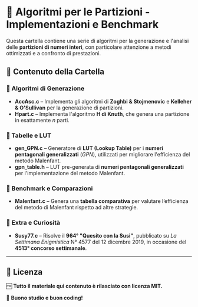 # 📜 Algoritmi per le Partizioni - Implementazioni e Benchmark

Questa cartella contiene una serie di algoritmi per la generazione e l'analisi delle **partizioni di numeri interi**, con particolare attenzione a metodi ottimizzati e a confronto di prestazioni.

## 📂 Contenuto della Cartella

### 🔹 Algoritmi di Generazione

- **AccAsc.c** – Implementa gli algoritmi di **Zoghbi & Stojmenovic** e **Kelleher & O'Sullivan** per la generazione di partizioni.
- **Hpart.c** – Implementa l'algoritmo **H di Knuth**, che genera una partizione in esattamente *n* parti.

### 🔹 Tabelle e LUT

- **gen\_GPN.c** – Generatore di **LUT (Lookup Table)** per i **numeri pentagonali generalizzati** (*GPN*), utilizzati per migliorare l'efficienza del metodo Malenfant.
- **gpn\_table.h** – LUT pre-generata di **numeri pentagonali generalizzati** per l'implementazione del metodo Malenfant.

### 🔹 Benchmark e Comparazioni

- **Malenfant.c** – Genera una **tabella comparativa** per valutare l’efficienza del metodo di Malenfant rispetto ad altre strategie.

### 🔹 Extra e Curiosità

- **Susy77.c** – Risolve il **964° "Quesito con la Susi"**, pubblicato su *La Settimana Enigmistica* N° 4577 del 12 dicembre 2019, in occasione del **4513° concorso settimanale**.

---

## 📖 Licenza

🆓 **Tutto il materiale qui contenuto è rilasciato con licenza MIT.**

🚀 **Buono studio e buon coding!**


